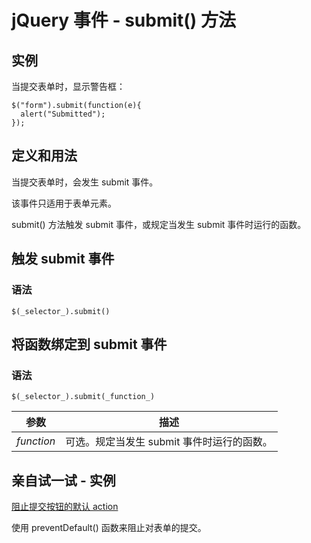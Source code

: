 # jQuery 事件 - submit() 方法



## 实例

当提交表单时，显示警告框：

```
$("form").submit(function(e){
  alert("Submitted");
});

```

## 定义和用法

当提交表单时，会发生 submit 事件。

该事件只适用于表单元素。

submit() 方法触发 submit 事件，或规定当发生 submit 事件时运行的函数。

## 触发 submit 事件

### 语法

```
$(_selector_).submit()
```

## 将函数绑定到 submit 事件

### 语法

```
$(_selector_).submit(_function_)
```

| 参数 | 描述 |
| --- | --- |
| _function_ | 可选。规定当发生 submit 事件时运行的函数。 |

## 亲自试一试 - 实例

[阻止提交按钮的默认 action](/tiy/t.asp?f=jquery_event_submit_prevent)

使用 preventDefault() 函数来阻止对表单的提交。



